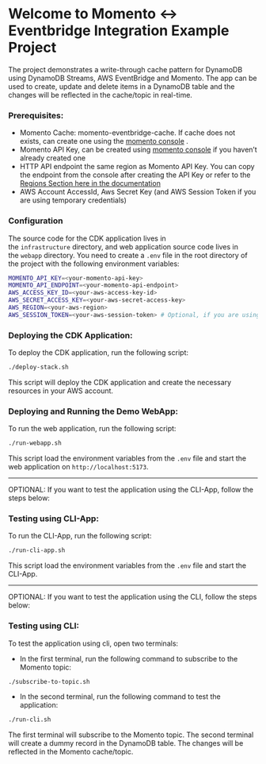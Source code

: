 # Welcome to Momento <-> Eventbridge Integration Example Project

The project demonstrates a write-through cache pattern for DynamoDB using DynamoDB Streams, AWS EventBridge and Momento.
The app can be used to create, update and delete items in a DynamoDB table and the changes will be reflected in the cache/topic in real-time.

### **Prerequisites:**

- Momento Cache: momento-eventbridge-cache. If cache does not exists, can create one using the [momento console](https://console.gomomento.com/) .
- Momento API Key, can be created using [momento console](https://console.gomomento.com/) if you haven’t already created one
- HTTP API endpoint the same region as Momento API Key. You can copy the endpoint from the console after creating the API Key or refer to the [Regions Section here in the documentation](https://docs.momentohq.com/topics/develop/api-reference/http-api#regions)
- AWS Account AccessId, Aws Secret Key (and AWS Session Token if you are using temporary credentials)

### **Configuration**

The source code for the CDK application lives in the `infrastructure` directory, and web application source code lives in the `webapp` directory.
You need to create a `.env` file in the root directory of the project with the following environment variables:

```bash
MOMENTO_API_KEY=<your-momento-api-key>
MOMENTO_API_ENDPOINT=<your-momento-api-endpoint>
AWS_ACCESS_KEY_ID=<your-aws-access-key-id>
AWS_SECRET_ACCESS_KEY=<your-aws-secret-access-key>
AWS_REGION=<your-aws-region>
AWS_SESSION_TOKEN=<your-aws-session-token> # Optional, if you are using temporary credentials
```

### **Deploying the CDK Application:**
To deploy the CDK application, run the following script:

```bash
./deploy-stack.sh
```
This script will deploy the CDK application and create the necessary resources in your AWS account.

### **Deploying and Running the Demo WebApp:**
To run the web application, run the following script:


```bash
./run-webapp.sh
```
This script load the environment variables from the `.env` file and start the web application on `http://localhost:5173`.

---

OPTIONAL: If you want to test the application using the CLI-App, follow the steps below:
### **Testing using CLI-App:**

To run the CLI-App, run the following script:

```bash
./run-cli-app.sh
```
This script load the environment variables from the `.env` file and start the CLI-App.


---
OPTIONAL: If you want to test the application using the CLI, follow the steps below:
### **Testing using CLI:**

To test the application using cli, open two terminals:
- In the first terminal, run the following command to subscribe to the Momento topic:

```bash
./subscribe-to-topic.sh
```
- In the second terminal, run the following command to test the application:

```bash
./run-cli.sh
```

The first terminal will subscribe to the Momento topic. The second terminal will create a dummy record in the DynamoDB table. The changes will be reflected in the Momento cache/topic.
